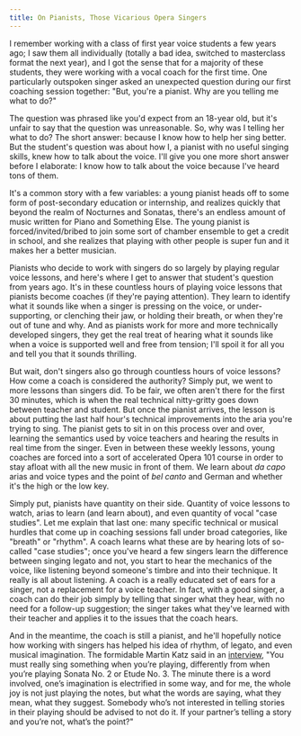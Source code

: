 ```yaml
---
title: On Pianists, Those Vicarious Opera Singers
---
```


I remember working with a class of first year voice students a few years ago; I saw them all individually (totally a bad idea, switched to masterclass format the next year), and I got the sense that for a majority of these students, they were working with a vocal coach for the first time. One particularly outspoken singer asked an unexpected question during our first coaching session together: "But, you're a pianist. Why are you telling me what to do?"

The question was phrased like you'd expect from an 18-year old, but it's unfair to say that the question was unreasonable. So, why was I telling her what to do? The short answer: because I know how to help her sing better. But the student's question was about how I, a pianist with no useful singing skills, knew how to talk about the voice. I'll give you one more short answer before I elaborate: I know how to talk about the voice because I've heard tons of them.

It's a common story with a few variables: a young pianist heads off to some form of post-secondary education or internship, and realizes quickly that beyond the realm of Nocturnes and Sonatas, there's an endless amount of music written for Piano and Something Else. The young pianist is forced/invited/bribed to join some sort of chamber ensemble to get a credit in school, and she realizes that playing with other people is super fun and it makes her a better musician.

Pianists who decide to work with singers do so largely by playing regular voice lessons, and here's where I get to answer that student's question from years ago. It's in these countless hours of playing voice lessons that pianists become coaches (if they're paying attention). They learn to identify what it sounds like when a singer is pressing on the voice, or under-supporting, or clenching their jaw, or holding their breath, or when they're out of tune and why. And as pianists work for more and more technically developed singers, they get the real treat of hearing what it sounds like when a voice is supported well and free from tension; I'll spoil it for all you and tell you that it sounds thrilling.

But wait, don't singers also go through countless hours of voice lessons? How come a coach is considered the authority? Simply put, we went to more lessons than singers did. To be fair, we often aren't there for the first 30 minutes, which is when the real technical nitty-gritty goes down between teacher and student. But once the pianist arrives, the lesson is about putting the last half hour's technical improvements into the aria you're trying to sing. The pianist gets to sit in on this process over and over, learning the semantics used by voice teachers and hearing the results in real time from the singer. Even in between these weekly lessons, young coaches are forced into a sort of accelerated Opera 101 course in order to stay afloat with all the new music in front of them. We learn about _da capo_ arias and voice types and the point of _bel canto_ and German and whether it's the high or the low key.

Simply put, pianists have quantity on their side. Quantity of voice lessons to watch, arias to learn (and learn about), and even quantity of vocal "case studies". Let me explain that last one: many specific technical or musical hurdles that come up in coaching sessions fall under broad categories, like "breath" or "rhythm". A coach learns what these are by hearing lots of so-called "case studies"; once you've heard a few singers learn the difference between singing legato and not, you start to hear the mechanics of the voice, like listening beyond someone's timbre and into their technique. It really is all about listening. A coach is a really educated set of ears for a singer, not a replacement for a voice teacher. In fact, with a good singer, a coach can do their job simply by telling that singer what they hear, with no need for a follow-up suggestion; the singer takes what they've learned with their teacher and applies it to the issues that the coach hears.

And in the meantime, the coach is still a pianist, and he'll hopefully notice how working with singers has helped his idea of rhythm, of legato, and even musical imagination. The formidable Martin Katz said in an [interview](http://www.examiner.com/article/interview-with-pianist-martin-katz), "You must really sing something when you’re playing, differently from when you’re playing Sonata No. 2 or Etude No. 3\. The minute there is a word involved, one’s imagination is electrified in some way, and for me, the whole joy is not just playing the notes, but what the words are saying, what they mean, what they suggest. Somebody who’s not interested in telling stories in their playing should be advised to not do it. If your partner’s telling a story and you’re not, what’s the point?"

